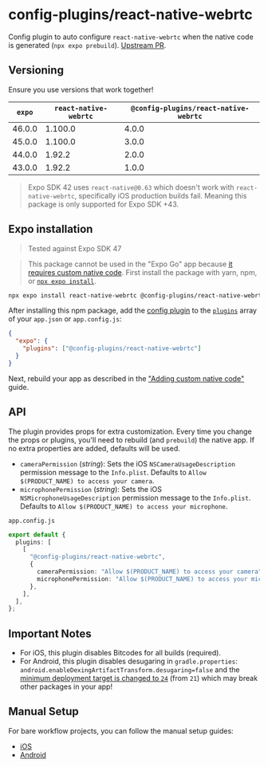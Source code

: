 # config-plugins/react-native-webrtc

Config plugin to auto configure `react-native-webrtc` when the native code is generated (`npx expo prebuild`). [Upstream PR](https://github.com/react-native-webrtc/react-native-webrtc/pull/1013).

## Versioning

Ensure you use versions that work together!

| `expo` | `react-native-webrtc` | `@config-plugins/react-native-webrtc` |
| ------ | --------------------- | ------------------------------------- |
| 46.0.0 | 1.100.0               | 4.0.0                                 |
| 45.0.0 | 1.100.0               | 3.0.0                                 |
| 44.0.0 | 1.92.2                | 2.0.0                                 |
| 43.0.0 | 1.92.2                | 1.0.0                                 |

> Expo SDK 42 uses `react-native@0.63` which doesn't work with `react-native-webrtc`, specifically iOS production builds fail. Meaning this package is only supported for Expo SDK +43.

## Expo installation

> Tested against Expo SDK 47

> This package cannot be used in the "Expo Go" app because [it requires custom native code](https://docs.expo.io/workflow/customizing/).
> First install the package with yarn, npm, or [`npx expo install`](https://docs.expo.io/workflow/expo-cli/#expo-install).

```sh
npx expo install react-native-webrtc @config-plugins/react-native-webrtc
```

After installing this npm package, add the [config plugin](https://docs.expo.io/guides/config-plugins/) to the [`plugins`](https://docs.expo.io/versions/latest/config/app/#plugins) array of your `app.json` or `app.config.js`:

```json
{
  "expo": {
    "plugins": ["@config-plugins/react-native-webrtc"]
  }
}
```

Next, rebuild your app as described in the ["Adding custom native code"](https://docs.expo.io/workflow/customizing/) guide.

## API

The plugin provides props for extra customization. Every time you change the props or plugins, you'll need to rebuild (and `prebuild`) the native app. If no extra properties are added, defaults will be used.

- `cameraPermission` (_string_): Sets the iOS `NSCameraUsageDescription` permission message to the `Info.plist`. Defaults to `Allow $(PRODUCT_NAME) to access your camera`.
- `microphonePermission` (_string_): Sets the iOS `NSMicrophoneUsageDescription` permission message to the `Info.plist`. Defaults to `Allow $(PRODUCT_NAME) to access your microphone`.

`app.config.js`

```ts
export default {
  plugins: [
    [
      "@config-plugins/react-native-webrtc",
      {
        cameraPermission: "Allow $(PRODUCT_NAME) to access your camera",
        microphonePermission: "Allow $(PRODUCT_NAME) to access your microphone",
      },
    ],
  ],
};
```

## Important Notes

- For iOS, this plugin disables Bitcodes for all builds (required).
- For Android, this plugin disables desugaring in `gradle.properties`: `android.enableDexingArtifactTransform.desugaring=false` and the [minimum deployment target is changed to `24`](https://github.com/react-native-webrtc/react-native-webrtc/issues/720#issuecomment-552374206) (from `21`) which may break other packages in your app!

## Manual Setup

For bare workflow projects, you can follow the manual setup guides:

- [iOS](https://github.com/react-native-webrtc/react-native-webrtc/blob/master/Documentation/iOSInstallation.md)
- [Android](https://github.com/react-native-webrtc/react-native-webrtc/blob/master/Documentation/AndroidInstallation.md)
